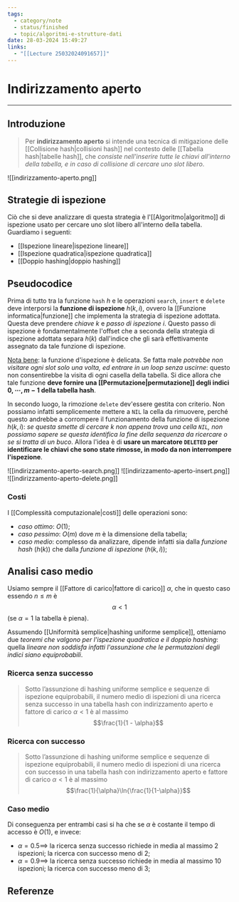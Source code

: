 ```yaml
---
tags:
  - category/note
  - status/finished
  - topic/algoritmi-e-strutture-dati
date: 28-03-2024 15:49:27
links:
  - "[[Lecture 25032024091657]]"
---
```

# Indirizzamento aperto
---
## Introduzione
> Per **indirizzamento aperto** si intende una tecnica di mitigazione delle [[Collisione hash|collisioni hash]] nel contesto delle [[Tabella hash|tabelle hash]], che _consiste nell'inserire tutte le chiavi all'interno della tabella, e in caso di collisione di cercare uno slot libero_.

![[indirizzamento-aperto.png]]

## Strategie di ispezione
Ciò che si deve analizzare di questa strategia è l'[[Algoritmo|algoritmo]] di ispezione usato per cercare uno slot libero all'interno della tabella. Guardiamo i seguenti:
- [[Ispezione lineare|ispezione lineare]]
- [[Ispezione quadratica|ispezione quadratica]]
- [[Doppio hashing|doppio hashing]]

## Pseudocodice
Prima di tutto tra la funzione `hash` $h$ e le operazioni `search`, `insert` e `delete` deve interporsi la **funzione di ispezione** $h(k, i)$, ovvero la [[Funzione informatica|funzione]] che implementa la strategia di ispezione adottata. Questa deve prendere _chiave_ $k$ e _passo di ispezione_ $i$. Questo passo di ispezione è fondamentalmente l'offset che a seconda della strategia di ispezione adottata separa $h(k)$ dall'indice che gli sarà effettivamente assegnato da tale funzione di ispezione.

<u>Nota bene</u>: la funzione d'ispezione è delicata. Se fatta male _potrebbe non visitare ogni slot solo una volta, ed entrare in un loop senza uscirne_: questo non consentirebbe la visita di ogni casella della tabella. Si dice allora che tale funzione **deve fornire una [[Permutazione|permutazione]] degli indici $0, \cdots, m-1$ della tabella hash**.

In secondo luogo, la rimozione `delete` dev'essere gestita con criterio. Non possiamo infatti semplicemente mettere a `NIL` la cella da rimuovere, perché questo andrebbe a corrompere il funzionamento della funzione di ispezione $h(k, i)$: _se questa smette di cercare $k$ non appena trova una cella `NIL`, non possiamo sapere se questa identifica la fine della sequenza da ricercare o se si tratta di un buco_. Allora l'idea è di **usare un marcatore `DELETED` per identificare le chiavi che sono state rimosse, in modo da non interrompere l'ispezione**.

![[indirizzamento-aperto-search.png]]
![[indirizzamento-aperto-insert.png]]
![[indirizzamento-aperto-delete.png]]

### Costi
I [[Complessità computazionale|costi]] delle operazioni sono:
- _caso ottimo_: $O(1)$;
- _caso pessimo_: $O(m)$ dove $m$ è la dimensione della tabella;
- _caso medio_: complesso da analizzare, dipende infatti sia dalla _funzione hash_ ($h(k)$) che dalla _funzione di ispezione_ ($h(k, i)$);

## Analisi caso medio
Usiamo sempre il [[Fattore di carico|fattore di carico]] $\alpha$, che in questo caso essendo $n \leq m$ è $$\alpha < 1$$
(se $\alpha = 1$ la tabella è piena).

Assumendo [[Uniformità semplice|hashing uniforme semplice]], otteniamo due _teoremi che valgono per l'ispezione quadratica e il doppio hashing_: quella _lineare non soddisfa infatti l'assunzione che le permutazioni degli indici siano equiprobabili_.

### Ricerca senza successo
> Sotto l’assunzione di hashing uniforme semplice e sequenze di ispezione equiprobabili, il numero medio di ispezioni di una ricerca senza successo in una tabella hash con indirizzamento aperto e fattore di carico $\alpha < 1$ è al massimo
> $$\frac{1}{1 - \alpha}$$

### Ricerca con successo
> Sotto l’assunzione di hashing uniforme semplice e sequenze di ispezione equiprobabili, il numero medio di ispezioni di una ricerca con successo in una tabella hash con indirizzamento aperto e fattore di carico $\alpha < 1$ è al massimo
> $$\frac{1}{\alpha}\ln{\frac{1}{1-\alpha}}$$

### Caso medio
Di conseguenza per entrambi casi si ha che se $\alpha$ è costante il tempo di accesso è $O(1)$, e invece:
- $\alpha = 0.5 \implies$ la ricerca senza successo richiede in media al massimo 2 ispezioni; la ricerca con successo meno di 2;
- $\alpha = 0.9 \implies$ la ricerca senza successo richiede in media al massimo 10 ispezioni; la ricerca con successo meno di 3;

## Referenze